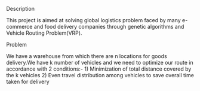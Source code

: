 Description  

This project is aimed at solving global logistics problem faced by many e-commerce and food delivery companies through genetic algorithms and Vehicle Routing Problem(VRP).


Problem

We have a warehouse from which there are n locations for goods delivery.We have k number of vehicles and we need to optimize our route in accordance with 2 conditions:-
    1) Minimization of total distance covered by the k vehicles
    2) Even travel distribution among vehicles to save overall time taken for delivery
   
